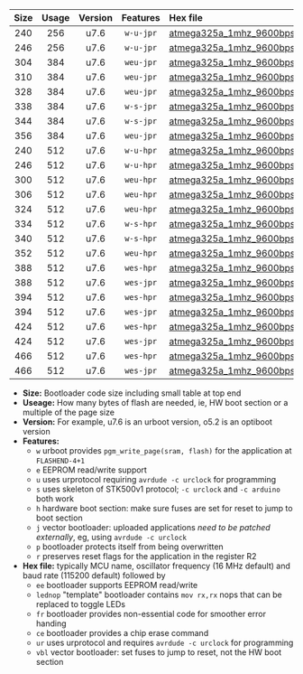 |Size|Usage|Version|Features|Hex file|
|:-:|:-:|:-:|:-:|:--|
|240|256|u7.6|`w-u-jpr`|[atmega325a_1mhz_9600bps_ur_vbl.hex](https://raw.githubusercontent.com/stefanrueger/urboot/main//atmega325a_1mhz_9600bps_ur_vbl.hex)|
|246|256|u7.6|`w-u-jpr`|[atmega325a_1mhz_9600bps_lednop_ur_vbl.hex](https://raw.githubusercontent.com/stefanrueger/urboot/main//atmega325a_1mhz_9600bps_lednop_ur_vbl.hex)|
|304|384|u7.6|`weu-jpr`|[atmega325a_1mhz_9600bps_ee_ur_vbl.hex](https://raw.githubusercontent.com/stefanrueger/urboot/main//atmega325a_1mhz_9600bps_ee_ur_vbl.hex)|
|310|384|u7.6|`weu-jpr`|[atmega325a_1mhz_9600bps_ee_lednop_ur_vbl.hex](https://raw.githubusercontent.com/stefanrueger/urboot/main//atmega325a_1mhz_9600bps_ee_lednop_ur_vbl.hex)|
|328|384|u7.6|`weu-jpr`|[atmega325a_1mhz_9600bps_ee_lednop_fr_ur_vbl.hex](https://raw.githubusercontent.com/stefanrueger/urboot/main//atmega325a_1mhz_9600bps_ee_lednop_fr_ur_vbl.hex)|
|338|384|u7.6|`w-s-jpr`|[atmega325a_1mhz_9600bps_vbl.hex](https://raw.githubusercontent.com/stefanrueger/urboot/main//atmega325a_1mhz_9600bps_vbl.hex)|
|344|384|u7.6|`w-s-jpr`|[atmega325a_1mhz_9600bps_lednop_vbl.hex](https://raw.githubusercontent.com/stefanrueger/urboot/main//atmega325a_1mhz_9600bps_lednop_vbl.hex)|
|356|384|u7.6|`weu-jpr`|[atmega325a_1mhz_9600bps_ee_lednop_fr_ce_ur_vbl.hex](https://raw.githubusercontent.com/stefanrueger/urboot/main//atmega325a_1mhz_9600bps_ee_lednop_fr_ce_ur_vbl.hex)|
|240|512|u7.6|`w-u-hpr`|[atmega325a_1mhz_9600bps_ur.hex](https://raw.githubusercontent.com/stefanrueger/urboot/main//atmega325a_1mhz_9600bps_ur.hex)|
|246|512|u7.6|`w-u-hpr`|[atmega325a_1mhz_9600bps_lednop_ur.hex](https://raw.githubusercontent.com/stefanrueger/urboot/main//atmega325a_1mhz_9600bps_lednop_ur.hex)|
|300|512|u7.6|`weu-hpr`|[atmega325a_1mhz_9600bps_ee_ur.hex](https://raw.githubusercontent.com/stefanrueger/urboot/main//atmega325a_1mhz_9600bps_ee_ur.hex)|
|306|512|u7.6|`weu-hpr`|[atmega325a_1mhz_9600bps_ee_lednop_ur.hex](https://raw.githubusercontent.com/stefanrueger/urboot/main//atmega325a_1mhz_9600bps_ee_lednop_ur.hex)|
|324|512|u7.6|`weu-hpr`|[atmega325a_1mhz_9600bps_ee_lednop_fr_ur.hex](https://raw.githubusercontent.com/stefanrueger/urboot/main//atmega325a_1mhz_9600bps_ee_lednop_fr_ur.hex)|
|334|512|u7.6|`w-s-hpr`|[atmega325a_1mhz_9600bps.hex](https://raw.githubusercontent.com/stefanrueger/urboot/main//atmega325a_1mhz_9600bps.hex)|
|340|512|u7.6|`w-s-hpr`|[atmega325a_1mhz_9600bps_lednop.hex](https://raw.githubusercontent.com/stefanrueger/urboot/main//atmega325a_1mhz_9600bps_lednop.hex)|
|352|512|u7.6|`weu-hpr`|[atmega325a_1mhz_9600bps_ee_lednop_fr_ce_ur.hex](https://raw.githubusercontent.com/stefanrueger/urboot/main//atmega325a_1mhz_9600bps_ee_lednop_fr_ce_ur.hex)|
|388|512|u7.6|`wes-hpr`|[atmega325a_1mhz_9600bps_ee.hex](https://raw.githubusercontent.com/stefanrueger/urboot/main//atmega325a_1mhz_9600bps_ee.hex)|
|388|512|u7.6|`wes-jpr`|[atmega325a_1mhz_9600bps_ee_vbl.hex](https://raw.githubusercontent.com/stefanrueger/urboot/main//atmega325a_1mhz_9600bps_ee_vbl.hex)|
|394|512|u7.6|`wes-hpr`|[atmega325a_1mhz_9600bps_ee_lednop.hex](https://raw.githubusercontent.com/stefanrueger/urboot/main//atmega325a_1mhz_9600bps_ee_lednop.hex)|
|394|512|u7.6|`wes-jpr`|[atmega325a_1mhz_9600bps_ee_lednop_vbl.hex](https://raw.githubusercontent.com/stefanrueger/urboot/main//atmega325a_1mhz_9600bps_ee_lednop_vbl.hex)|
|424|512|u7.6|`wes-hpr`|[atmega325a_1mhz_9600bps_ee_lednop_fr.hex](https://raw.githubusercontent.com/stefanrueger/urboot/main//atmega325a_1mhz_9600bps_ee_lednop_fr.hex)|
|424|512|u7.6|`wes-jpr`|[atmega325a_1mhz_9600bps_ee_lednop_fr_vbl.hex](https://raw.githubusercontent.com/stefanrueger/urboot/main//atmega325a_1mhz_9600bps_ee_lednop_fr_vbl.hex)|
|466|512|u7.6|`wes-hpr`|[atmega325a_1mhz_9600bps_ee_lednop_fr_ce.hex](https://raw.githubusercontent.com/stefanrueger/urboot/main//atmega325a_1mhz_9600bps_ee_lednop_fr_ce.hex)|
|466|512|u7.6|`wes-jpr`|[atmega325a_1mhz_9600bps_ee_lednop_fr_ce_vbl.hex](https://raw.githubusercontent.com/stefanrueger/urboot/main//atmega325a_1mhz_9600bps_ee_lednop_fr_ce_vbl.hex)|

- **Size:** Bootloader code size including small table at top end
- **Useage:** How many bytes of flash are needed, ie, HW boot section or a multiple of the page size
- **Version:** For example, u7.6 is an urboot version, o5.2 is an optiboot version
- **Features:**
  + `w` urboot provides `pgm_write_page(sram, flash)` for the application at `FLASHEND-4+1`
  + `e` EEPROM read/write support
  + `u` uses urprotocol requiring `avrdude -c urclock` for programming
  + `s` uses skeleton of STK500v1 protocol; `-c urclock` and `-c arduino` both work
  + `h` hardware boot section: make sure fuses are set for reset to jump to boot section
  + `j` vector bootloader: uploaded applications *need to be patched externally*, eg, using `avrdude -c urclock`
  + `p` bootloader protects itself from being overwritten
  + `r` preserves reset flags for the application in the register R2
- **Hex file:** typically MCU name, oscillator frequency (16 MHz default) and baud rate (115200 default) followed by
  + `ee` bootloader supports EEPROM read/write
  + `lednop` "template" bootloader contains `mov rx,rx` nops that can be replaced to toggle LEDs
  + `fr` bootloader provides non-essential code for smoother error handing
  + `ce` bootloader provides a chip erase command
  + `ur` uses urprotocol and requires `avrdude -c urclock` for programming
  + `vbl` vector bootloader: set fuses to jump to reset, not the HW boot section
